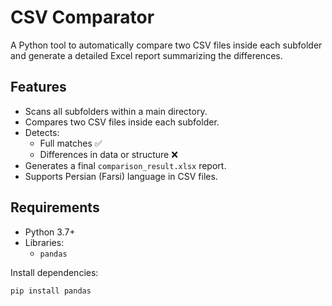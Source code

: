 # CSV Comparator

A Python tool to automatically compare two CSV files inside each subfolder and generate a detailed Excel report summarizing the differences.

## Features

- Scans all subfolders within a main directory.
- Compares two CSV files inside each subfolder.
- Detects:
  - Full matches ✅
  - Differences in data or structure ❌
- Generates a final `comparison_result.xlsx` report.
- Supports Persian (Farsi) language in CSV files.

## Requirements

- Python 3.7+
- Libraries:
  - `pandas`

Install dependencies:

```bash
pip install pandas
